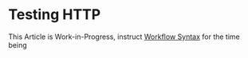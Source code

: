 # Testing HTTP

This Article is Work-in-Progress, instruct [Workflow Syntax](/reference/workflow-syntax) for the time being
